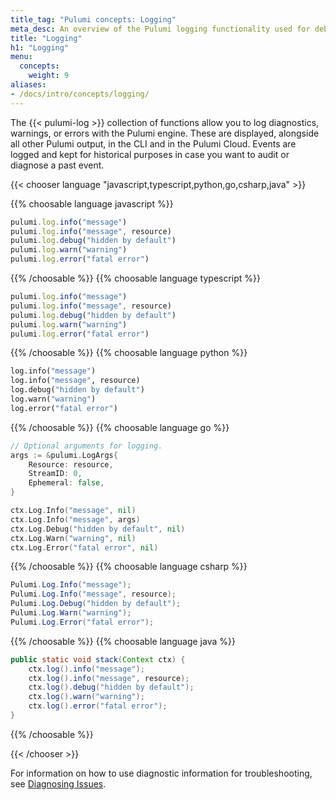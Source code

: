 ```yaml
---
title_tag: "Pulumi concepts: Logging"
meta_desc: An overview of the Pulumi logging functionality used for debugging and diagnostics.
title: "Logging"
h1: "Logging"
menu:
  concepts:
    weight: 9
aliases:
- /docs/intro/concepts/logging/
---
```


The {{< pulumi-log >}} collection of functions allow you to log diagnostics, warnings, or errors with the Pulumi engine. These are displayed, alongside all other Pulumi output, in the CLI and in the Pulumi Cloud. Events are logged and kept for historical purposes in case you want to audit or diagnose a past event.

{{< chooser language "javascript,typescript,python,go,csharp,java" >}}

{{% choosable language javascript %}}

```javascript
pulumi.log.info("message")
pulumi.log.info("message", resource)
pulumi.log.debug("hidden by default")
pulumi.log.warn("warning")
pulumi.log.error("fatal error")
```

{{% /choosable %}}
{{% choosable language typescript %}}

```typescript
pulumi.log.info("message")
pulumi.log.info("message", resource)
pulumi.log.debug("hidden by default")
pulumi.log.warn("warning")
pulumi.log.error("fatal error")
```

{{% /choosable %}}
{{% choosable language python %}}

```python
log.info("message")
log.info("message", resource)
log.debug("hidden by default")
log.warn("warning")
log.error("fatal error")
```

{{% /choosable %}}
{{% choosable language go %}}

```go
// Optional arguments for logging.
args := &pulumi.LogArgs{
    Resource: resource,
    StreamID: 0,
    Ephemeral: false,
}

ctx.Log.Info("message", nil)
ctx.Log.Info("message", args)
ctx.Log.Debug("hidden by default", nil)
ctx.Log.Warn("warning", nil)
ctx.Log.Error("fatal error", nil)
```

{{% /choosable %}}
{{% choosable language csharp %}}

```csharp
Pulumi.Log.Info("message");
Pulumi.Log.Info("message", resource);
Pulumi.Log.Debug("hidden by default");
Pulumi.Log.Warn("warning");
Pulumi.Log.Error("fatal error");
```

{{% /choosable %}}
{{% choosable language java %}}

```java
public static void stack(Context ctx) {
    ctx.log().info("message");
    ctx.log().info("message", resource);
    ctx.log().debug("hidden by default");
    ctx.log().warn("warning");
    ctx.log().error("fatal error");
}
```

{{% /choosable %}}

{{< /chooser >}}

For information on how to use diagnostic information for troubleshooting, see [Diagnosing Issues](/docs/support/troubleshooting#diagnosing-issues).
